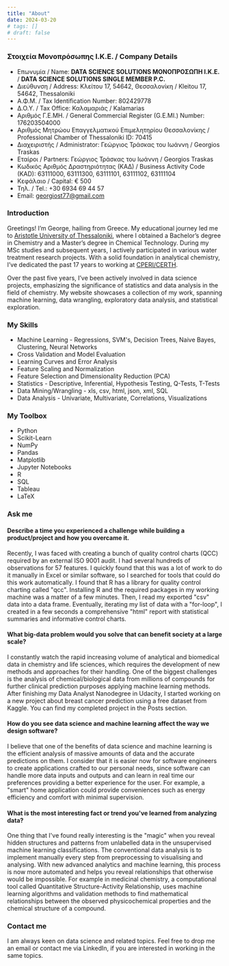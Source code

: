 ```yaml
---
title: "About"
date: 2024-03-20
# tags: []
# draft: false
---
```


### Στοιχεία Μονοπρόσωπης Ι.Κ.Ε. / Company Details

* Επωνυμία / Name: **DATA SCIENCE SOLUTIONS ΜΟΝΟΠΡΟΣΩΠΗ Ι.Κ.Ε.** / **DATA SCIENCE SOLUTIONS SINGLE MEMBER P.C.**
* Διεύθυνση / Address: Κλείτου 17, 54642, Θεσσαλονίκη / Kleitou 17, 54642, Thessaloniki
* Α.Φ.Μ. / Tax Identification Number: 802429778
* Δ.Ο.Υ. / Tax Office: Καλαμαριάς / Kalamarias
* Αριθμός Γ.Ε.ΜΗ. / General Commercial Register (G.E.MI.) Number: 176203504000
* Αριθμός Μητρώου Επαγγελματικού Επιμελητηρίου Θεσσαλονίκης / Professional Chamber of Thessaloniki ID: 70415
* Διαχειριστής / Administrator: Γεώργιος Τράσκας του Ιωάννη / Georgios Traskas
* Εταίροι / Partners: Γεώργιος Τράσκας του Ιωάννη / Georgios Traskas
* Κωδικός Αριθμός Δραστηριότητας (ΚΑΔ) / Business Activity Code (KAD): 63111000, 63111300, 63111101, 63111102, 63111104
* Κεφάλαιο / Capital: € 500
* Τηλ. / Tel.: +30 6934 69 44 57
* Email: georgiost77@gmail.com

### Introduction

Greetings! I’m George, hailing from Greece. My educational journey led me to [Aristotle University of Thessaloniki](https://www.auth.gr/en), where I obtained a Bachelor’s degree in Chemistry and a Master’s degree in Chemical Technology. During my MSc studies and subsequent years, I actively participated in various water treatment research projects. With a solid foundation in analytical chemistry, I’ve dedicated the past 17 years to working at [CPERI/CERTH](http://www.cperi.certh.gr/index.php?lang=en).

Over the past five years, I’ve been actively involved in data science projects, emphasizing the significance of statistics and data analysis in the field of chemistry. My website showcases a collection of my work, spanning machine learning, data wrangling, exploratory data analysis, and statistical exploration.

### My Skills

* Machine Learning - Regressions, SVM's, Decision Trees, Naive Bayes, Clustering, Neural Networks
* Cross Validation and Model Evaluation
* Learning Curves and Error Analysis
* Feature Scaling and Normalization
* Feature Selection and Dimensionality Reduction (PCA)
* Statistics - Descriptive, Inferential, Hypothesis Testing, Q-Tests, T-Tests
* Data Mining/Wrangling - xls, csv, html, json, xml, SQL
* Data Analysis - Univariate, Multivariate, Correlations, Visualizations

### My Toolbox

* Python
* Scikit-Learn
* NumPy
* Pandas
* Matplotlib
* Jupyter Notebooks
* R
* SQL
* Tableau
* LaTeX



### Ask me

#### Describe a time you experienced a challenge while building a product/project and how you overcame it.

Recently, I was faced with creating a bunch of quality control charts (QCC) required by an external ISO 9001 audit. I had several hundreds of observations for 57 features. I quickly found that this was a lot of work to do it manually in Excel or similar software, so I searched for tools that could do this work automatically. I found that R has a library for quality control charting called "qcc". Installing R and the required packages in my working machine was a matter of a few minutes. Then, I read my exported "csv" data into a data frame. Eventually, iterating my list of data with a "for-loop", I created in a few seconds a comprehensive "html" report with statistical summaries and informative control charts.

#### What big-data problem would you solve that can benefit society at a large scale?

I constantly watch the rapid increasing volume of analytical and biomedical data in chemistry and life sciences, which requires the development of new methods and approaches for their handling. One of the biggest challenges is the analysis of chemical/biological data from millions of compounds for further clinical prediction purposes applying machine learning methods. After finishing my Data Analyst Nanodegree in Udacity, I started working on a new project about breast cancer prediction using a free dataset from Kaggle. You can find my completed project in the Posts section.

#### How do you see data science and machine learning affect the way we design software?

I believe that one of the benefits of data science and machine learning is the efficient analysis of massive amounts of data and the accurate predictions on them. I consider that it is easier now for software engineers to create applications crafted to our personal needs, since software can handle more data inputs and outputs and can learn in real time our preferences providing a better experience for the user. For example, a "smart" home application could provide conveniences such as energy efficiency and comfort with minimal supervision.

#### What is the most interesting fact or trend you've learned from analyzing data?

One thing that I've found really interesting is the "magic" when you reveal hidden structures and patterns from unlabelled data in the unsupervised machine learning classifications. The conventional data analysis is to implement manually every step from preprocessing to visualising and analysing. With new advanced analytics and machine learning, this process is now more automated and helps you reveal relationships that otherwise would be impossible. For example in medicinal chemistry, a computational tool called Quantitative Structure-Activity Relationship, uses machine learning algorithms and validation methods to find mathematical relationships between the observed physicochemical properties and the chemical structure of a compound.

### Contact me

I am always keen on data science and related topics. Feel free to drop me an email or contact me via LinkedIn, if you are interested in working in the same topics.
